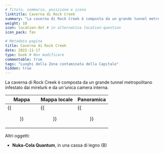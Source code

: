 ```yaml
---
# Titolo, sommario, posizione e icona
linktitle: Caverna di Rock Creek
summary: "La caverna di Rock Creek è composta da un grande tunnel metropolitano infestato dai mirelurk e da un'unica camera interna."
weight: 10
icon: location-dot # in alternativa location-question
icon_pack: fas

# Metadata pagina
title: Caverna di Rock Creek
date: 2022-11-17
type: book # Non modificare
commentable: true
tags: "Luoghi della Zona contaminata della Capitale"
hidden: true
---
```





La caverna di Rock Creek è composta da un grande tunnel metropolitano infestato dai mirelurk e da un'unica camera interna.

| Mappa                                  | Mappa locale                                   | Panoramica                                     |
| -------------------------------------- | ---------------------------------------------- | ---------------------------------------------- |
| {{<figure src="RC_Caverns_loc.webp">}} | {{<figure src="Rock_Creek_Caverns_map.webp">}} | {{<figure src="Rock_Creek_Caverns_ext.webp">}} |


Altri oggetti:
- **Nuka-Cola Quantum**, in una cassa di legno (B) 
